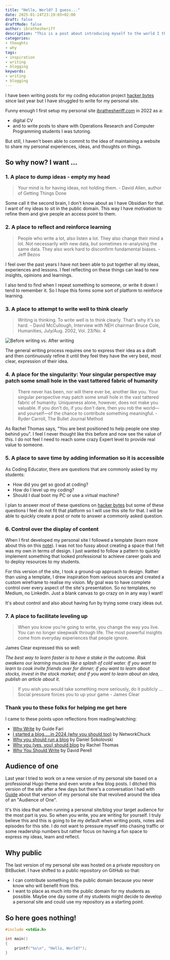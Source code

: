 ```yaml
---
title: "Hello, World? I guess..."
date: 2025-01-24T23:19:03+02:00
draft: false
draftMode: false
author: ibrathesheriff
description: "This is a post about introducing myself to the world I think."
categories:
- thoughts
- why
tags:
- inspiration
- writing
- blogging
keywords:
- writing
- blogging
---
```

I have been writing posts for my coding education project [hacker bytes](https://hackerbytes.hackthedegree.com/) since last year but I have struggled to write for my personal site.
<!--more-->
Funny enough I first setup my personal site [ibrathesheriff.com](https://ibrathesheriff.com/) in 2022 as a:
+ digital CV
+ and to write posts to share with Operations Research and Computer Programming students I was tutoring.

But still, I haven't been able to commit to the idea of maintaining a website to share my personal experiences, ideas, and thoughts on things.

## So why now? I want ...

### 1. A place to dump ideas - empty my head
> Your mind is for having ideas, not holding them. - David Allen, author of Getting Things Done

Some call it the second brain, I don't know about as I have Obsidian for that. I want of my ideas to sit in the public domain. This way I have motivation to refine them and give people an access point to them.

### 2. A place to reflect and reinforce learning
> People who write a lot, also listen a lot. They also change their mind a lot. Not necessarily with new data, but sometimes re-analysing the same data. They also work hard to disconfirm fundamental biases. - Jeff Bezos

I feel over the past years I have not been able to put together all my ideas, experiences and lessons. I feel reflecting on these things can lead to new insights, opinions and learnings.

I also tend to find when I repeat something to someone, or write it down I tend to remember it. So I hope this forms some sort of platform to reinforce learning.

### 3. A place to attempt to write well to think clearly
> Writing is thinking. To write well is to think clearly. That's why it's so hard. - David McCullough, Interview with NEH chairman Bruce Cole, Humanities, July/Aug. 2002, Vol. 23/No. 4

![Before writing vs. After writing](/posts/why/writing-is-thinking.jpeg)

The general writing process requires one to express their idea as a draft and then continuously refine it until they feel they have the very best, most clear, expression of their idea.

### 4. A place for the singularity: Your singular perspective may patch some small hole in the vast tattered fabric of humanity
> There never has been, nor will there ever be, another like you. Your singular perspective may patch some small hole in the vast tattered fabric of humanity. Uniqueness alone, however, does not make you valuable. If you don't do, if you don't dare, then you rob the world—and yourself—of the chance to contribute something meaningful. - Ryder Carroll, The Bullet Journal Method

As Rachel Thomas says, "You are best positioned to help people one step behind you". I feel I never thought like this before and now see the value of this. I do not feel I need to reach some crazy Expert level to provide real value to someone.

### 5. A place to save time by adding information so it is accessible
As Coding Educator, there are questions that are commonly asked by my students:
+ How did you get so good at coding?
+ How do I level up my coding?
+ Should I dual boot my PC or use a virtual machine?

I plan to answer most of these questions on [hacker bytes](https://hackerbytes.hackthedegree.com/) but some of these questions I feel do not fit that platform so I will use this site for that. I will be able to quickly create a post or note to answer a commonly asked question.

### 6. Control over the display of content
When I first developed my personal site I followed a template (learn more about this on this [note](/my-site-inspiration)). I was not too fussy about creating a space that I felt was my own in terms of design. I just wanted to follow a pattern to quickly implement something that looked professional to achieve career goals and to deploy resources to my students.

For this version of the site, I took a ground-up approach to design. Rather than using a template, I drew inspiration from various sources and created a custom wireframe to realise my vision. My goal was to have complete control over every aspect of the site's presentation. So no templates, no Medium, no LinkedIn. Just a blank canvas to go crazy on in any way I want!

It's about control and also about having fun by trying some crazy ideas out.

### 7. A place to facilitate leveling up
> When you know you’re going to write, you change the way you live. You can no longer sleepwalk through life. The most powerful insights come from everyday experiences that people ignore.

James Clear expressed this so well:

*The best way to learn faster is to have a stake in the outcome. Risk awakens our learning muscles like a splash of cold water. If you want to learn to cook invite friends over for dinner; if you want to learn about stocks, invest in the stock market; and if you want to learn about an idea, publish an article about it.*

> If you wish you would take something more seriously, do it publicly ... Social pressure forces you to up your game - James Clear

### Thank you to these folks for helping me get here 
I came to these points upon reflections from reading/watching:
+ [Why Write](https://www.guidefari.com/why-write/) by Guide Fari
+ [I started a blog.....in 2024 (why you should too)](https://www.youtube.com/watch?v=dnE7c0ELEH8&t=169s) by NetworkChuck
+ [Why you should run a blog](https://dsokolovskiy.com/blog/all/why-you-should-run-a-blog/) by Daniel Sokolovski
+ [Why you (yes, you) should blog](https://medium.com/@racheltho/why-you-yes-you-should-blog-7d2544ac1045) by Rachel Thomas
+ [Why You Should Write](https://perell.com/essay/why-you-should-write/) by David Perell

## Audience of one
Last year I tried to work on a new version of my personal site based on a professional Hugo theme and even wrote a few blog posts. I ditched this version of the site after a few days but there's a conversation I had with [Guide](https://www.guidefari.com/) about that version of my personal site that revolved around the idea of an "Audience of One".

It's this idea that when running a personal site/blog your target audience for the most part is you. So when you write, you are writing for yourself. I truly believe this and this is going to be my default when writing posts, notes and episodes for this site. I do not want to pressure myself into chasing traffic or some readership numbers but rather focus on having a fun space to express my ideas, learn and reflect.

## Why public
The last version of my personal site was hosted on a private repository on BitBucket. I have shifted to a public repository on GitHub so that:
+ I can contribute something to the public domain because you never know who will benefit from this.
+ I want to place as much into the public domain for my students as possible. Maybe one day some of my students might decide to develop a personal site and could use my repository as a starting point.

## So here goes nothing!

```c
#include <stdio.h>

int main()
{
    printf("%s\n", "Hello, World?");
}
```